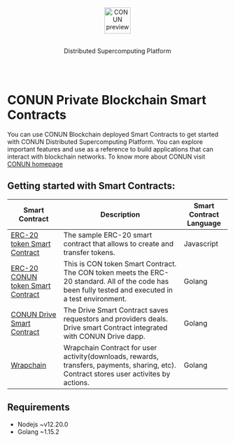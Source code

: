 <br/>
<p align="center">
  <img alt="CONUN preview" src="https://conun.io/img/conun_logo_big.png" height="60" />
  <br><br>
  <p align="center">Distributed Supercomputing Platform</p>
</p>

<br/>
<br/>

# CONUN Private Blockchain Smart Contracts
You can use CONUN Blockchain deployed Smart Contracts to get started with CONUN Distributed Supercomputing Platform. You can explore important features and use as a reference to build applications that can interact with blockchain networks. To know more about CONUN visit [CONUN homepage](https://conun.io/)


## Getting started with Smart Contracts:


| **Smart Contract** | **Description** | **Smart Contract Language** |
| -----------|---------------------------|-----------|
|[ERC-20 token Smart Contract](https://github.com/CONUN-Global/conun-blockchain-smartcontract/tree/main/tokenERC20)| The sample ERC-20 smart contract that allows to create and transfer tokens. | Javascript |
| [ERC-20 CONUN token Smart Contract](https://github.com/CONUN-Global/conun-blockchain-smartcontract/tree/main/token_golang) | This is CON token Smart Contract. The CON token meets the ERC-20 standard. All of the code has been fully tested and executed in a test environment. | Golang |
| [CONUN Drive Smart Contract](https://github.com/CONUN-Global/conun-blockchain-smartcontract/tree/main/drive) | The Drive Smart Contract saves requestors and providers deals. Drive smart Contract integrated with CONUN Drive dapp. | Golang |
| [Wrapchain](https://github.com/CONUN-Global/conun-blockchain-smartcontract/tree/main/wrapchain) | Wrapchain Contract for user activity(downloads, rewards, transfers, payments, sharing, etc). Contract stores user activites by actions. | Golang |

## Requirements 

* Nodejs ~v12.20.0
* Golang ~1.15.2 









